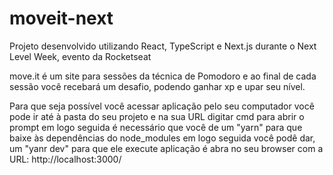 # moveit-next

Projeto desenvolvido utilizando React, TypeScript e Next.js durante o Next Level Week, evento da Rocketseat

move.it é um site para sessões da técnica de Pomodoro e ao final de cada sessão você recebará um desafio, podendo ganhar xp e upar seu nível.

Para que seja possível você acessar aplicação pelo seu computador você pode ir até à pasta do seu projeto e na sua URL digitar cmd para abrir o prompt em logo seguida é necessário que você de um "yarn" para que baixe às dependências do node_modules em logo seguida você podê dar, um "yanr dev" para que ele execute aplicação é abra no seu browser com a URL: http://localhost:3000/
